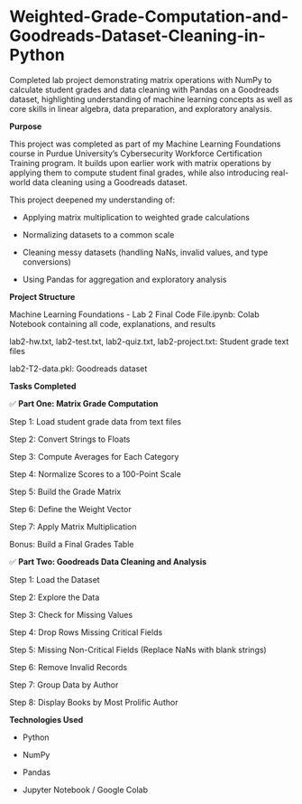 # Weighted-Grade-Computation-and-Goodreads-Dataset-Cleaning-in-Python
Completed lab project demonstrating matrix operations with NumPy to calculate student grades and data cleaning with Pandas on a Goodreads dataset, highlighting understanding of machine learning concepts as well as core skills in linear algebra, data preparation, and exploratory analysis.

**Purpose**

This project was completed as part of my Machine Learning Foundations course in Purdue University’s Cybersecurity Workforce Certification Training program. It builds upon earlier work with matrix operations by applying them to compute student final grades, while also introducing real-world data cleaning using a Goodreads dataset.

This project deepened my understanding of:

* Applying matrix multiplication to weighted grade calculations

* Normalizing datasets to a common scale

* Cleaning messy datasets (handling NaNs, invalid values, and type conversions)

* Using Pandas for aggregation and exploratory analysis

**Project Structure**

Machine Learning Foundations - Lab 2 Final Code File.ipynb: Colab Notebook containing all code, explanations, and results

lab2-hw.txt, lab2-test.txt, lab2-quiz.txt, lab2-project.txt: Student grade text files

lab2-T2-data.pkl: Goodreads dataset

**Tasks Completed**

✅ **Part One: Matrix Grade Computation**

Step 1: Load student grade data from text files

Step 2: Convert Strings to Floats

Step 3: Compute Averages for Each Category

Step 4: Normalize Scores to a 100-Point Scale

Step 5: Build the Grade Matrix

Step 6: Define the Weight Vector

Step 7: Apply Matrix Multiplication

Bonus: Build a Final Grades Table

✅ **Part Two: Goodreads Data Cleaning and Analysis**

Step 1: Load the Dataset

Step 2: Explore the Data

Step 3: Check for Missing Values

Step 4: Drop Rows Missing Critical Fields

Step 5: Missing Non-Critical Fields (Replace NaNs with blank strings)

Step 6: Remove Invalid Records

Step 7: Group Data by Author

Step 8: Display Books by Most Prolific Author

**Technologies Used**

* Python

* NumPy

* Pandas

* Jupyter Notebook / Google Colab
